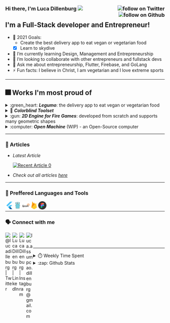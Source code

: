 ### Hi there, I'm Luca Dillenburg <img src="https://media.giphy.com/media/hvRJCLFzcasrR4ia7z/giphy.gif" width="25px"> <a href="https://twitter.com/intent/follow?screen_name=lucadillenburg"><img align="right" src="https://img.shields.io/twitter/follow/lucadillenburg?style=social&logo=twitter" alt="follow on Twitter"></a> <a href="https://github.com/LucaDillenburg/"><img align="right" src="https://img.shields.io/github/followers/lucadillenburg?style=social&logo=github" alt="follow on Github"></a>

## I'm a Full-Stack developer and Entrepreneur!

- 🥅 2021 Goals:
  - Create the best delivery app to eat vegan or vegetarian food
  - [x] Learn to skydive
- 🌱 I’m currently learning Design, Management and Entrepreneurship
- 👯 I’m looking to collaborate with other entrepreneurs and fullstack devs
- 💬 Ask me about entrepreneurship, Flutter, Firebase, and GoLang
- ⚡ Fun facts: I believe in Christ, I am vegetarian and I love extreme sports

---

## :fireworks: Works I'm most proud of

<details>
  <summary>:green_heart: <b><i>Legumo</b></i>: the delivery app to eat vegan or vegetarian food </summary>
  
  - Instagram: [@legumo.app](https://instagram.com/legumo.app)
  - Site: [https://legumo.com.br](https://legumo.com.br)
</details>

<details>
  <summary>🎨 <b><i>Colorblind Toolset</b></i> </summary>

## Summary
*Colorblind Toolset* is a mobile application with several tools that target the most common colorblind problems in their daily lives.
It was developed for all color blindness types.

***[ ⚠️ Disclaimer: This app is not open-source. ]***

## Tools
  <details>
    <summary>1. <b><i>Color blind friendly maps</b></i> generated from other maps </summary>

  #### The Problem
  Several people have to read maps regularly, some of them at school, at university or at work. Unfortunately, most maps can only be understood by differentiating colors, making this task very difficult for color-blind people.

  #### The Solution
  The algorithm groups the pixels by color and turns each group into a different pattern so that the map can be read even without any color.

  *Check out a demonstration below:*
  
  <img alt="Colorblind friendly map generation" src="https://raw.githubusercontent.com/LucaDillenburg/LucaDillenburg/master/media/map-colorblind-toolset.gif"/>

  </details>

  <details>
    <summary>2. <b><i>Display color names</b></i></summary>
    
  #### The Problem
  There are countless reasons why a colorblind would want to know the color of something.<br/>
  They may want to know if a banana is ripe, or the color of a shirt when choosing their clothes. In these situations, there's nothing to do but to ask for help. 
  
  #### The Solution
  This tool is here to help them to it for their own. It displays the names of the colors inside the square at the center of the screen. Also, the square size is configurable.

  #### Demonstration
  *Check out a demonstration below:*
  <img alt="Display color name" src="https://raw.githubusercontent.com/LucaDillenburg/LucaDillenburg/master/media/colorname.jpeg"/>

  </details>
  
  <details>
    <summary>3. <b><i>Super color differentiation</b></i> to improve interpretability</summary>
    
  #### The Problem
  Two very different colors can look the same in the eyes of people with color blindness. This may keep people with this vision deficiency from being able to read something for example.
  
  #### The Solution
  This tool is a color filter that increases the color differentiation. 

  #### Solution Algorithm Explained
  The algorithm changes the color of every pixel based on its Hue (saturation and lightness are not considered) following the logic below:
  - The hue color wheel is divided in two.
  - One of them will have shades of {COLOR 1} and the other will have shades of {COLOR 2}.
  - Both sides will begin together with white and darken {COLOR 1} and {COLOR 2} until start in of the colors will go from 
  - {COLOR 1} and {COLOR 2} must be two colors that the colorblind can easily differentiate. These colors should be changed depending on the type of color blindness.
  - The result is:
  
  Original | With filter
  --- | ---
  <img alt="Color hue" height="200px" src="https://raw.githubusercontent.com/LucaDillenburg/LucaDillenburg/master/media/colorhue-nofilter.jpg"/> | <img alt="Color hue with filter" height="200px" src="https://raw.githubusercontent.com/LucaDillenburg/LucaDillenburg/master/media/colorhue-filter.jpg"/>
  
  #### Demonstration
  Check out how people with deuteranopia and protanopia (two kinds of colorblindness) see the colorblindness test and what they see with the filter. Since the two colors were choosen so that the colorblind can easily differentiate them, what you see on the right column is very close to what the colorblind will see.
  
  Original  | With filter
  --- | ---
  <img alt="Colorblind test without any filter" height="250px" src="https://raw.githubusercontent.com/LucaDillenburg/LucaDillenburg/master/media/colorblind-test-comparisson.png"/> | <img alt="Colorblind test with our filter" height="250px" src="https://raw.githubusercontent.com/LucaDillenburg/LucaDillenburg/master/media/colorblindness-test-filter.jpg"/>

  </details>

## Developers
- This project was developed by: [me](https://github.com/LucaDillenburg), [Eduardo Porto](https://github.com/edusporto) and [Fábio Faúndes](https://github.com/fabiofaundes);
- Fun fact: Eduardo e Fábio are colorblind.

</details>

<details>
  <summary>:gun: <b><i>2D Engine for Fire Games</b></i>: developed from scratch and supports many geometric shapes</summary>

## Summary
Engine para for 2D top-down gun games. It supports colisions between any polygon without curved sides. It also has follower objects (i.e.: guided missiles) and super powers such as slow down time and freeze enemies.

***Check out the [repo](https://github.com/LucaDillenburg/Engine-2D-Jogo-de-Tiro/)***

## Example of game using the engine
<img alt="2D Engine for Fire Games" width="70%" src="https://raw.githubusercontent.com/LucaDillenburg/Engine-2D-Jogo-de-Tiro/master/exemplo-jogo.gif"/>

</details>

<details>
  <summary>:computer: <b><i>Open Machine</b></i> (WIP) - an Open-Source computer</summary>

<br/>

## 💡 The Idea

The idea came from an [article](https://medium.com/@luca.assumpcao.dillenburg/programming-tips-from-a-not-yet-experienced-programmer-754623ce28ae) I wrote about some tips for developers:

> And a message for those (myself included) that still want to build apps entirely from scratch because "That's the only way it will feel my doing only":
> 
> There's nothing wrong with building it from scratch. On the contrary, you can learn so much more when doing so. However, don't fool yourself into thinking that you built it entirely yourself. No program is created by just one person. If you want to achieve this, go ahead and start picking up some stones to build your computer first, then you can create your programming language and only then, your program.

I was obviously not encouraging people in any way to do that, but a few weeks later I asked myself: "What if I do just that? Could I actually do it?".

[ ⚠️ **Disclaimer**: Of course, I am doing some research and using knowledge developed by many people over many years of study. So I'm still not building it entirely on my own. In fact, I don't think that's even an option anymore since everybody has some knowledge about computers today. ]

Anyway, with that out of the way, this is when the everything started: a small doubt in my head was fuel enough to face the challenge.

## Summary

The goal is to to design and build a computer from scratch. I will only use logical gates to build the circuit and GoLang to build the compiler and assembler for your computer.

I also want to understand how a computer works behind the curtains and maybe do some things my way.

## Components
  - Circuit
  - Machine Language Assembler
  - High-Level Language Compiler

## Learn more
Click [here](https://github.com/Open-Machine/Organization-README) to learn more.

</details>

---

### 📕 Articles
- *Latest Article*

  <a href="https://github-readme-medium-recent-article.vercel.app/medium/@luca.assumpcao.dillenburg/0" target="_blank"><img src="https://github-readme-medium-recent-article.vercel.app/medium/@luca.assumpcao.dillenburg/0" alt="Recent Article 0"></a>

- *Check out all articles [here](https://medium.com/@luca.assumpcao.dillenburg)*

---

### 🧭 Preffered Languages and Tools

<img align="left" alt="Flutter" width="26px" src="https://raw.githubusercontent.com/github/explore/80688e429a7d4ef2fca1e82350fe8e3517d3494d/topics/flutter/flutter.png" />
<img align="left" alt="GoLang" width="26px" src="https://raw.githubusercontent.com/LucaDillenburg/LucaDillenburg/master/media/golang.png" />
<img align="left" alt="Spark" width="26px" src="https://raw.githubusercontent.com/LucaDillenburg/LucaDillenburg/master/media/spark.png" />
<img align="left" alt="Firebase" width="26px" src="https://raw.githubusercontent.com/github/explore/80688e429a7d4ef2fca1e82350fe8e3517d3494d/topics/firebase/firebase.png" />
<img align="left" alt="Figma" width="26px" src="https://raw.githubusercontent.com/LucaDillenburg/LucaDillenburg/master/media/figma.png" />

<!-- <i>Also some experience with: MySQL, MongoDB, Nodejs and Nextjs.</i> -->

<br />

---

### 🗣️ Connect with me

<a target="_blank" href="https://twitter.com/lucadillenburg">
  <img align="left" alt="@lucadilleburg | Twitter" width="22px" src="https://cdn.jsdelivr.net/npm/simple-icons@v3/icons/twitter.svg" />
</a>

<a target="_blank" href="https://linkedin.com/in/luca-dillenburg">
  <img align="left" alt="Luca Dillenburg | LinkedIn" width="22px" src="https://cdn.jsdelivr.net/npm/simple-icons@v3/icons/linkedin.svg" />
</a>

<a target="_blank" href="https://instagram.com/LucaDillenburg">
  <img align="left" alt="Luca Dillenburg | Instagram" width="22px" src="https://cdn.jsdelivr.net/npm/simple-icons@v3/icons/instagram.svg" />
</a>

<a target="_blank" href="mailto: luca.assumpcao.dillenburg@gmail.com">
  <img align="left" alt="luca.assumpcao.dillenburg@gmail.com" width="22px" src="https://cdn.jsdelivr.net/npm/simple-icons@v3/icons/gmail.svg" />
</a>

<br/>
<br/>

---

<details>
  <summary>⏱️ Weekly Time Spent</summary>

  ### This week I spent my time on:
  <!--START_SECTION:waka-->

```text
From: 10 April 2022 - To: 17 April 2022

Dart         21 hrs 2 mins   █████████████▒░░░░░░░░░░░   52.91 %
TypeScript   13 hrs 23 mins  ████████▒░░░░░░░░░░░░░░░░   33.66 %
JSON         1 hr 58 mins    █▒░░░░░░░░░░░░░░░░░░░░░░░   04.98 %
Bash         1 hr 10 mins    ▓░░░░░░░░░░░░░░░░░░░░░░░░   02.97 %
Markdown     47 mins         ▒░░░░░░░░░░░░░░░░░░░░░░░░   01.98 %
JavaScript   24 mins         ▒░░░░░░░░░░░░░░░░░░░░░░░░   01.04 %
```

<!--END_SECTION:waka-->
  <br/>
</details>

<details>
  <summary>:zap: Github Stats</summary>

  <img align="left" alt="LucaDillenburg's Github Stats" src="https://github-readme-stats.vercel.app/api?username=LucaDillenburg&show_icons=true&hide_border=true&count_private=true" />

  <br/>
</details>
